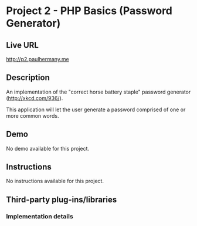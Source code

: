 # Project 2 - PHP Basics (Password Generator)

## Live URL
<http://p2.paulhermany.me>

## Description
An implementation of the "correct horse battery staple" password generator (http://xkcd.com/936/).

This application will let the user generate a password comprised of one or more common words.

## Demo
No demo available for this project.

## Instructions
No instructions available for this project.

## Third-party plug-ins/libraries

### Implementation details